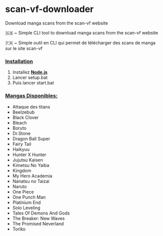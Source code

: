 # scan-vf-downloader
Download manga scans from the scan-vf website

🇬🇧 ~ Simple CLI tool to download manga scans from the scan-vf website

🇫🇷 ~ Simple outil en CLI qui permet de télécharger des scans de manga sur le site scan-vf

### <ins>Installation</ins>
<ol>
  <li>Installez <a href="https://nodejs.org/fr/download"> <strong>Node.js</strong> </a></li>
  <li>Lancer setup.bat</li>
  <li>Puis lancer start.bat</li>
</ol>

### <ins>Mangas Disponibles:</ins>
<ul>
  <li>Attaque des titans</li>
  <li>Beelzebub</li>
  <li>Black Clover</li>
  <li>Bleach</li>
  <li>Boruto</li>
  <li>Dr.Stone</li>
  <li>Dragon Ball Super</li>
  <li>Fairy Tail</li>
  <li>Haikyuu</li>
  <li>Hunter X Hunter</li>
  <li>Jujutsu Kaisen</li>
  <li>Kimetsu No Yaiba</li>
  <li>Kingdom</li>
  <li>My Hero Academia</li>
  <li>Nanatsu no Taizai</li>
  <li>Naruto</li>
  <li>One Piece</li>
  <li>One Punch Man</li>
  <li>Platinium End</li>
  <li>Solo Leveling</li>
  <li>Tales Of Demons And Gods</li>
  <li>The Breaker: New Waves</li>
  <li>The Promised Neverland</li>
  <li>Toriko</li>
</ul>
